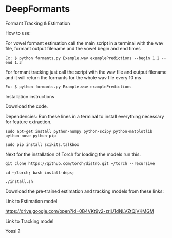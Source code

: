 # DeepFormants
Formant Tracking &amp; Estimation

How to use:

For vowel formant estimation call the main script in a terminal with the wav file, formant output filename and the vowel begin and end times

```Ex: $ python formants.py Example.wav examplePredictions --begin 1.2 --end 1.3```

For formant tracking just call the script with the wav file and output filename and it will return the formants for the whole wav file every 10 ms

```Ex: $ python formants.py Example.wav examplePredictions```

Installation instructions

Download the code.

Dependencies:
Run these lines in a terminal to install everything necessary for feature extraction.
```
sudo apt-get install python-numpy python-scipy python-matplotlib python-nose python-pip

sudo pip install scikits.talkbox 
```
Next for the installation of Torch for loading the models run this.
```
git clone https://github.com/torch/distro.git ~/torch --recursive

cd ~/torch; bash install-deps;

./install.sh
```
Download the pre-trained estimation and tracking models from these links:

Link to Estimation model

https://drive.google.com/open?id=0B4VKt9y2-zriU1dNLVZtQjVKMGM

Link to Tracking model

Yossi ?
